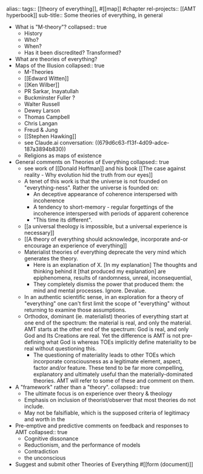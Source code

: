 alias:: 
tags:: [[theory of everything]], #[[map]] #chapter 
rel-projects:: [[AMT hyperbook]]
sub-title:: Some theories of everything, in general
- What is "M-theory"?
  collapsed:: true
	- History
	- Who?
	- When?
	- Has it been discredited? Transformed?
- What are theories of everything?
- Maps of the Illusion
  collapsed:: true
	- M-Theories
	- [[Edward Witten]]
	- [[Ken Wilber]]
	- PR Sarkar, Inayatullah
	- Buckminster Fuller ?
	- Walter Russell
	- Dewey Larson
	- Thomas Campbell
	- Chris Langan
	- Freud & Jung
	- [[Stephen Hawking]]
	- see Claude.ai conversation: ((679d6c63-f13f-4d09-adce-187a3894b830))
	- Religions as maps of existence
- General comments on Theories of Everything
  collapsed:: true
	- see work of [[Donald Hoffman]] and his book [[The case against reality - Why evolution hid the truth from our eyes]]
	- A tenet of this work is that the universe is not founded on "everything-ness". Rather the universe is founded on:
		- An deceptive appearance of coherence interspersed with incoherence
		- A tendency to short-memory - regular forgettings of the incoherence interspersed with periods of apparent coherence
		- "This time its different".
	- [[a universal theology is impossible, but a universal experience is necessary]]
	- [[A theory of everything should acknowledge, incorporate and-or encourage an experience of everything]]
	- Materialist theories of everything deprecate the very mind which generates the theory.
		- Here is an explanation of X. [In my explanation] The thoughts and thinking behind it [that produced my explanation] are epiphenomena, results of randomness, unreal, inconsequential,
		- They completely dismiss the power that produced them: the mind and mental processes. Ignore. Devalue.
	- In an authentic scientific sense, in an exploration for a theory of "everything" one can't first limit the scope of "everything" without returning to examine those assumptions.
	- Orthodox, dominant (ie. materialist) theories of everything start at one end of the spectrum: the material is real, and only the material. AMT starts at the other end of the spectrum: God is real, and only God and Its Creations are real. Yet the difference is AMT is not pre-defining what God is whereas TOEs implicitly define materiality to be real without questioning this.
		- The questioning of materiality leads to other TOEs which incorporate consciousness as a legitimate element, aspect, factor and/or feature. These tend to be far more compelling, explanatory and ultimately useful than the materially-dominated theories. AMT will refer to some of these and comment on them.
- A "framework" rather than a "theory".
  collapsed:: true
	- The ultimate focus is on experience over theory & theology
	- Emphasis on inclusion of theorist/observer that most theories do not include.
	- May not be falsifiable, which is the supposed criteria of legitimacy and worth in the
- Pre-emptive and predictive comments on feedback and responses to AMT
  collapsed:: true
	- Cognitive dissonance
	- Reductionism, and the performance of models
	- Contradiction
	- the unconscious
- Suggest and submit other Theories of Everything #[[form (document)]]